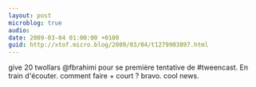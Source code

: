 ```yaml
---
layout: post
microblog: true
audio: 
date: 2009-03-04 01:00:00 +0100
guid: http://xtof.micro.blog/2009/03/04/t1279903897.html
---
```

give 20 twollars @fbrahimi pour se première tentative de #tweencast. En train d'écouter. comment faire + court ? bravo. cool news.
